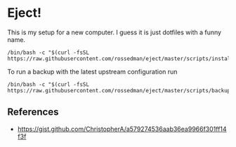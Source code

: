 # Eject!

This is my setup for a new computer. I guess it is just dotfiles with a funny name.

```
/bin/bash -c "$(curl -fsSL https://raw.githubusercontent.com/rossedman/eject/master/scripts/install)"
```

To run a backup with the latest upstream configuration run 

```
/bin/bash -c "$(curl -fsSL https://raw.githubusercontent.com/rossedman/eject/master/scripts/backup)"
```

## References

- https://gist.github.com/ChristopherA/a579274536aab36ea9966f301ff14f3f